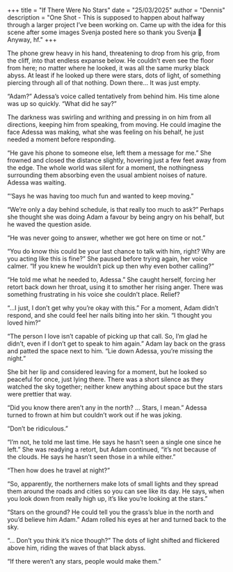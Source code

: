 +++
title = "If There Were No Stars"
date = "25/03/2025"
author = "Dennis"
description = "One Shot - This is supposed to happen about halfway through a larger project I’ve been working on. Came up with the idea for this scene after some images Svenja posted here so thank you Svenja :pray: Anyway, hf."
+++

The phone grew heavy in his hand, threatening to drop from his grip, from the cliff, into that endless expanse below. He couldn’t even see the floor from here; no matter where he looked, it was all the same murky black abyss. At least if he looked up there were stars, dots of light, of something piercing through all of that nothing. Down there… It was just empty.

“Adam?” Adessa’s voice called tentatively from behind him. His time alone was up so quickly. “What did he say?”

The darkness was swirling and writhing and pressing in on him from all directions, keeping him from speaking, from moving. He could imagine the face Adessa was making, what she was feeling on his behalf, he just needed a moment before responding.

“He gave his phone to someone else, left them a message for me.”  She frowned and closed the distance slightly, hovering just a few feet away from the edge. The whole world was silent for a moment, the nothingness surrounding them absorbing even the usual ambient noises of nature. Adessa was waiting.

“‘Says he was having too much fun and wanted to keep moving.”

“We’re only a day behind schedule, is that really too much to ask?” Perhaps she thought she was doing Adam a favour by being angry on his behalf, but he waved the question aside.

“He was never going to answer, whether we got here on time or not.” 

“You do know this could be your last chance to talk with him, right? Why are you acting like this is fine?” She paused before trying again, her voice calmer. “If you knew he wouldn’t pick up then why even bother calling?”

“He told me what he needed to, Adessa.” She caught herself, forcing her retort back down her throat, using it to smother her rising anger. There was something frustrating in his voice she couldn’t place. Relief?

“…I just, I don’t get why you’re okay with this.” For a moment, Adam didn’t respond, and she could feel her nails biting into her skin. “I thought you loved him?”

“The person I love isn’t capable of picking up that call. So, I’m glad he didn’t, even if I don’t get to speak to him again.” Adam lay back on the grass and patted the space next to him. “Lie down Adessa, you’re missing the night.”

She bit her lip and considered leaving for a moment, but he looked so peaceful for once, just lying there. There was a short silence as they watched the sky together; neither knew anything about space but the stars were prettier that way.



“Did you know there aren’t any in the north? … Stars, I mean.” Adessa turned to frown at him but couldn’t work out if he was joking. 

“Don’t be ridiculous.”

“I’m not, he told me last time. He says he hasn’t seen a single one since he left.” She was readying a retort, but Adam continued, “it’s not because of the clouds. He says he hasn’t seen those in a while either.”

“Then how does he travel at night?”

“So, apparently, the northerners make lots of small lights and they spread them around the roads and cities so you can see like its day. He says, when you look down from really high up, it’s like you’re looking at the stars.”

“Stars on the ground? He could tell you the grass’s blue in the north and you’d believe him Adam.” Adam rolled his eyes at her and turned back to the sky.

“… Don’t you think it’s nice though?” The dots of light shifted and flickered above him, riding the waves of that black abyss. 


“If there weren’t any stars, people would make them.”